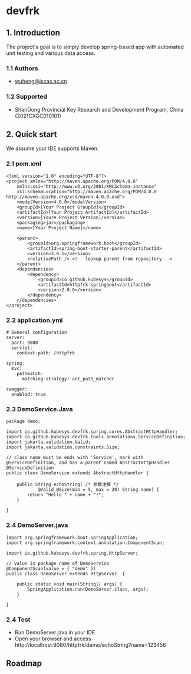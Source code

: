 # devfrk

## 1. Introduction

The project's goal is to simply develop spring-based app with automated unit testing and various data access.


### 1.1 Authors

- wuheng@iscas.ac.cn

### 1.2 Supported

- ShanDong Provincial Key Research and Development Program, China (2021CXGC010101)
 
## 2. Quick start

We assume your IDE supports Maven.

### 2.1 pom.xml

```
<?xml version="1.0" encoding="UTF-8"?>
<project xmlns="http://maven.apache.org/POM/4.0.0"
	xmlns:xsi="http://www.w3.org/2001/XMLSchema-instance"
	xsi:schemaLocation="http://maven.apache.org/POM/4.0.0 http://maven.apache.org/xsd/maven-4.0.0.xsd">
	<modelVersion>4.0.0</modelVersion>
	<groupId>[Your Project GroupId]</groupId>
	<artifactId>[Your Project ArtifactId]</artifactId>
	<version>[Youre Project Version]/version>
	<packaging>jar</packaging>
	<name>[Your Project Name]</name>
  
	<parent>
		<groupId>org.springframework.boot</groupId>
		<artifactId>spring-boot-starter-parent</artifactId>
		<version>3.0.1</version>
		<relativePath /> <!-- lookup parent from repository -->
	</parent>
	<dependencies>
		<dependency>
			<groupId>io.github.kubesys</groupId>
			<artifactId>httpfrk-springboot</artifactId>
			<version>2.0.0</version>
		</dependency>
	</dependencies>
</project>
```

### 2.2 application.yml

```
# General configuration
server:
  port: 9080
  servlet:
    context-path: /httpfrk
    
spring:
  mvc:
    pathmatch:
      matching-strategy: ant_path_matcher
  
swagger:
  enabled: true
```

### 2.3 DemoService.Java

```
package demo;

import io.github.kubesys.devfrk.spring.cores.AbstractHttpHandler;
import io.github.kubesys.devfrk.tools.annotations.ServiceDefinition;
import jakarta.validation.Valid;
import jakarta.validation.constraints.Size;

// class name must be ends with 'Service', mark with @ServiceDefinition, and has a parent named AbstractHttpHandler
@ServiceDefinition
public class DemoService extends AbstractHttpHandler {
	
	public String echoString( /* 参数注解 */
			@Valid @Size(min = 5, max = 20) String name) {
		return "Hello " + name + "!";
	}
	
}
```

### 2.4 DemoServer.java

```
import org.springframework.boot.SpringApplication;
import org.springframework.context.annotation.ComponentScan;

import io.github.kubesys.devfrk.spring.HttpServer;

// value is package name of DemoService
@ComponentScan(value = { "demo" })
public class DemoServer extends HttpServer  {

	public static void main(String[] args) {
		SpringApplication.run(DemoServer.class, args);
	}

}
```

### 2.4 Test

- Run DemoServer.java in your IDE
- Open your browser and access   http://localhost:9080/httpfrk/demo/echoString?name=123456

## Roadmap


